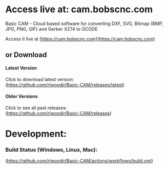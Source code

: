 # Access live at:  cam.bobscnc.com
Basic CAM - Cloud based software for converting DXF, SVG, Bitmap (BMP, JPG, PNG, GIF) and Gerber X274 to GCODE

Access it live at [https://cam.bobscnc.com](https://cam.bobscnc.com) 


## or Download

#### Latest Version
Click to download latest version:  
(https://github.com/rlwoodjr/Basic-CAM/releases/latest)

#### Older Versions
Click to see all past releases:  
(https://github.com/rlwoodjr/Basic-CAM/releases)

# Development:

### Build Status (Windows, Linux, Mac):
(https://github.com/rlwoodjr/Basic-CAM/actions/workflows/build.yml)








